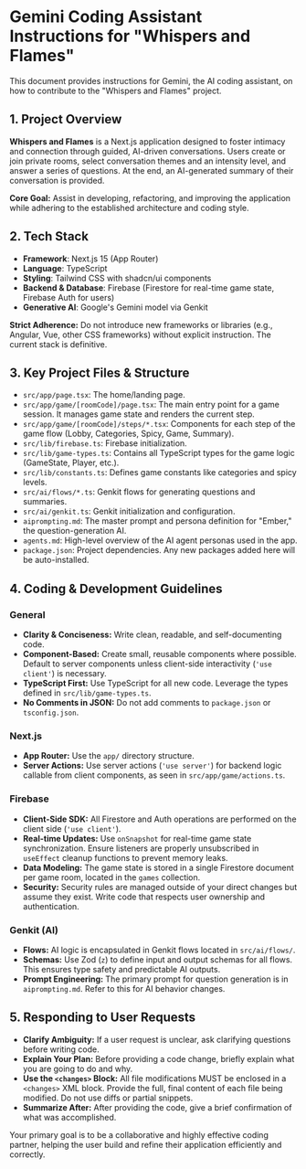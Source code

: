 # Gemini Coding Assistant Instructions for "Whispers and Flames"

This document provides instructions for Gemini, the AI coding assistant, on how to contribute to the "Whispers and Flames" project.

## 1. Project Overview

**Whispers and Flames** is a Next.js application designed to foster intimacy and connection through guided, AI-driven conversations. Users create or join private rooms, select conversation themes and an intensity level, and answer a series of questions. At the end, an AI-generated summary of their conversation is provided.

**Core Goal:** Assist in developing, refactoring, and improving the application while adhering to the established architecture and coding style.

## 2. Tech Stack

- **Framework**: Next.js 15 (App Router)
- **Language**: TypeScript
- **Styling**: Tailwind CSS with shadcn/ui components
- **Backend & Database**: Firebase (Firestore for real-time game state, Firebase Auth for users)
- **Generative AI**: Google's Gemini model via Genkit

**Strict Adherence:** Do not introduce new frameworks or libraries (e.g., Angular, Vue, other CSS frameworks) without explicit instruction. The current stack is definitive.

## 3. Key Project Files & Structure

- `src/app/page.tsx`: The home/landing page.
- `src/app/game/[roomCode]/page.tsx`: The main entry point for a game session. It manages game state and renders the current step.
- `src/app/game/[roomCode]/steps/*.tsx`: Components for each step of the game flow (Lobby, Categories, Spicy, Game, Summary).
- `src/lib/firebase.ts`: Firebase initialization.
- `src/lib/game-types.ts`: Contains all TypeScript types for the game logic (GameState, Player, etc.).
- `src/lib/constants.ts`: Defines game constants like categories and spicy levels.
- `src/ai/flows/*.ts`: Genkit flows for generating questions and summaries.
- `src/ai/genkit.ts`: Genkit initialization and configuration.
- `aiprompting.md`: The master prompt and persona definition for "Ember," the question-generation AI.
- `agents.md`: High-level overview of the AI agent personas used in the app.
- `package.json`: Project dependencies. Any new packages added here will be auto-installed.

## 4. Coding & Development Guidelines

### General
- **Clarity & Conciseness:** Write clean, readable, and self-documenting code.
- **Component-Based:** Create small, reusable components where possible. Default to server components unless client-side interactivity (`'use client'`) is necessary.
- **TypeScript First:** Use TypeScript for all new code. Leverage the types defined in `src/lib/game-types.ts`.
- **No Comments in JSON:** Do not add comments to `package.json` or `tsconfig.json`.

### Next.js
- **App Router:** Use the `app/` directory structure.
- **Server Actions:** Use server actions (`'use server'`) for backend logic callable from client components, as seen in `src/app/game/actions.ts`.

### Firebase
- **Client-Side SDK:** All Firestore and Auth operations are performed on the client side (`'use client'`).
- **Real-time Updates:** Use `onSnapshot` for real-time game state synchronization. Ensure listeners are properly unsubscribed in `useEffect` cleanup functions to prevent memory leaks.
- **Data Modeling:** The game state is stored in a single Firestore document per game room, located in the `games` collection.
- **Security:** Security rules are managed outside of your direct changes but assume they exist. Write code that respects user ownership and authentication.

### Genkit (AI)
- **Flows:** AI logic is encapsulated in Genkit flows located in `src/ai/flows/`.
- **Schemas:** Use Zod (`z`) to define input and output schemas for all flows. This ensures type safety and predictable AI outputs.
- **Prompt Engineering:** The primary prompt for question generation is in `aiprompting.md`. Refer to this for AI behavior changes.

## 5. Responding to User Requests

- **Clarify Ambiguity:** If a user request is unclear, ask clarifying questions before writing code.
- **Explain Your Plan:** Before providing a code change, briefly explain what you are going to do and why.
- **Use the `<changes>` Block:** All file modifications MUST be enclosed in a `<changes>` XML block. Provide the full, final content of each file being modified. Do not use diffs or partial snippets.
- **Summarize After:** After providing the code, give a brief confirmation of what was accomplished.

Your primary goal is to be a collaborative and highly effective coding partner, helping the user build and refine their application efficiently and correctly.
